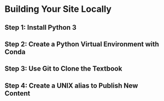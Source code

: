 # Building Your Site Locally

## Step 1: Install Python 3

## Step 2: Create a Python Virtual Environment with Conda

## Step 3: Use Git to Clone the Textbook

## Step 4: Create a UNIX alias to Publish New Content